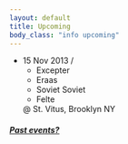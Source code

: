```yaml
---
layout: default
title: Upcoming 
body_class: "info upcoming"
---
```

<ul class="classed root">

  <li class="music">15 Nov 2013 /
    <ul>
      <li class="more">Excepter</li>
      <li>Eraas</li>
      <li>Soviet Soviet</li>
      <li>Felte</li>
    </ul>
    @ St. Vitus, Brooklyn NY
  </li>
</ul>

<h5><a href="chronology.html">Past events?</a></h5>
